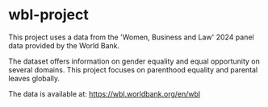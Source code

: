 # wbl-project

This project uses a data from the 'Women, Business and Law' 2024 panel data provided by the World Bank. 

The dataset offers information on gender equality and equal opportunity on several domains. This project focuses on parenthood equality and parental leaves globally. 

The data is available at: https://wbl.worldbank.org/en/wbl